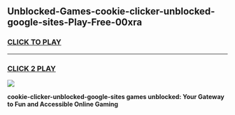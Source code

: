 
## Unblocked-Games-cookie-clicker-unblocked-google-sites-Play-Free-00xra
<h3>
<a href="https://premium76.site?title=cookie-clicker-unblocked-google-sites&ref=18A1">CLICK TO PLAY</a></h3>
<hr>

<h3>
<a href="https://premium76.site?title=cookie-clicker-unblocked-google-sites&ref=18A1">CLICK 2 PLAY</a>
  
</h3>

<a href="https://premium76.site?title=cookie-clicker-unblocked-google-sites&ref=18A1"><img src="https://clearcache.store/games.png"></a>


**cookie-clicker-unblocked-google-sites games unblocked: Your Gateway to Fun and Accessible Online Gaming**
